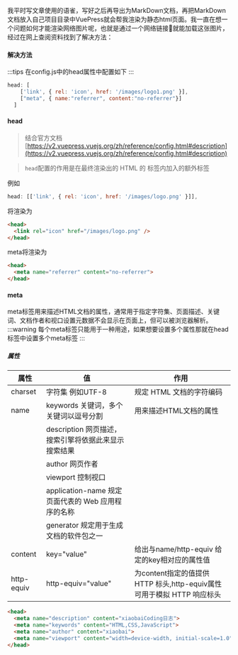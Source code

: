 我平时写文章使用的语雀，写好之后再导出为MarkDown文档，再把MarkDown文档放入自己项目目录中VuePress就会帮我渲染为静态html页面。我一直在想一个问题如何才能渲染网络图片呢，也就是通过一个网络链接🔗就能加载这张图片，经过在网上查阅资料找到了解决方法：
#### 解决方法
:::tips
在config.js中的head属性中配置如下
:::
```javascript
head: [
    ['link', { rel: 'icon', href: '/images/logo1.png' }], 
    ["meta", { name:"referrer", content:"no-referrer"}]
  ]
```
#### head
> 结合官方文档 [https://v2.vuepress.vuejs.org/zh/reference/config.html#description](https://v2.vuepress.vuejs.org/zh/reference/config.html#description)

> `head`配置的作用是在最终渲染出的 HTML 的 <head> 标签内加入的额外标签

例如
```javascript
head: [['link', { rel: 'icon', href: '/images/logo.png' }]],
```
将渲染为
```html
<head>
  <link rel="icon" href="/images/logo.png" />
</head>
```
meta将渲染为
```html
<head>
  <meta name="referrer" content="no-referrer">
</head>
```
#### meta
meta标签用来描述HTML文档的属性，通常用于指定字符集、页面描述、关键词、文档作者和视口设置元数据不会显示在页面上，但可以被浏览器解析。
:::warning
每个meta标签只能用于一种用途，如果想要设置多个属性那就在head标签中设置多个meta标签
:::
##### 属性
| 属性 | 值 | 作用 |
| --- | --- | --- |
| charset | 字符集 例如UTF-8 | 规定 HTML 文档的字符编码 |
| name | keywords 关键词，多个关键词以逗号分割 | 用来描述HTML文档的属性 |
|  | description 网页描述，搜索引擎将依据此来显示搜索结果 |  |
|  | author 网页作者 |  |
|  | viewport 控制视口 |  |
|  | application-name 规定页面代表的 Web 应用程序的名称 |  |
|  | generator 规定用于生成文档的软件包之一 |  |
| content | key="value" | 给出与name/http-equiv 给定的key相对应的属性值 |
| http-equiv | http-equiv="value" | 为content指定的值提供 HTTP 标头,http-equiv属性可用于模拟 HTTP 响应标头 |

```html
<head>
  <meta name="description" content="xiaobaiCoding日志">
  <meta name="keywords" content="HTML,CSS,JavaScript">
  <meta name="author" content="xiaobai">
  <meta name="viewport" content="width=device-width, initial-scale=1.0">
</head>
```
